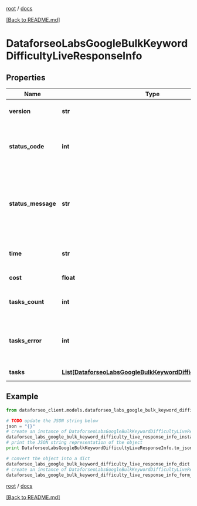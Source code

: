 [root](./../ "root") / [docs](./ "docs")

[[Back to README.md]](./../README.md "[Back to README.md]")

# DataforseoLabsGoogleBulkKeywordDifficultyLiveResponseInfo

## Properties

Name | Type | Description | Notes
------------ | ------------- | ------------- | -------------
**version** | **str** | the current version of the API | [optional]
**status_code** | **int** | general status code you can find the full list of the response codes here | [optional]
**status_message** | **str** | general informational message you can find the full list of general informational messages here | [optional]
**time** | **str** | total execution time, seconds | [optional]
**cost** | **float** | total tasks cost, USD | [optional]
**tasks_count** | **int** | the number of tasks in the tasks array | [optional]
**tasks_error** | **int** | the number of tasks in the tasks array returned with an error | [optional]
**tasks** | [**List[DataforseoLabsGoogleBulkKeywordDifficultyLiveTaskInfo]**](DataforseoLabsGoogleBulkKeywordDifficultyLiveTaskInfo.md) | array of tasks | [optional]

## Example

```python
from dataforseo_client.models.dataforseo_labs_google_bulk_keyword_difficulty_live_response_info import DataforseoLabsGoogleBulkKeywordDifficultyLiveResponseInfo

# TODO update the JSON string below
json = "{}"
# create an instance of DataforseoLabsGoogleBulkKeywordDifficultyLiveResponseInfo from a JSON string
dataforseo_labs_google_bulk_keyword_difficulty_live_response_info_instance = DataforseoLabsGoogleBulkKeywordDifficultyLiveResponseInfo.from_json(json)
# print the JSON string representation of the object
print DataforseoLabsGoogleBulkKeywordDifficultyLiveResponseInfo.to_json()

# convert the object into a dict
dataforseo_labs_google_bulk_keyword_difficulty_live_response_info_dict = dataforseo_labs_google_bulk_keyword_difficulty_live_response_info_instance.to_dict()
# create an instance of DataforseoLabsGoogleBulkKeywordDifficultyLiveResponseInfo from a dict
dataforseo_labs_google_bulk_keyword_difficulty_live_response_info_form_dict = dataforseo_labs_google_bulk_keyword_difficulty_live_response_info.from_dict(dataforseo_labs_google_bulk_keyword_difficulty_live_response_info_dict)
```

  

[root](./../ "root") / [docs](./ "docs")

[[Back to README.md]](./../README.md "[Back to README.md]")